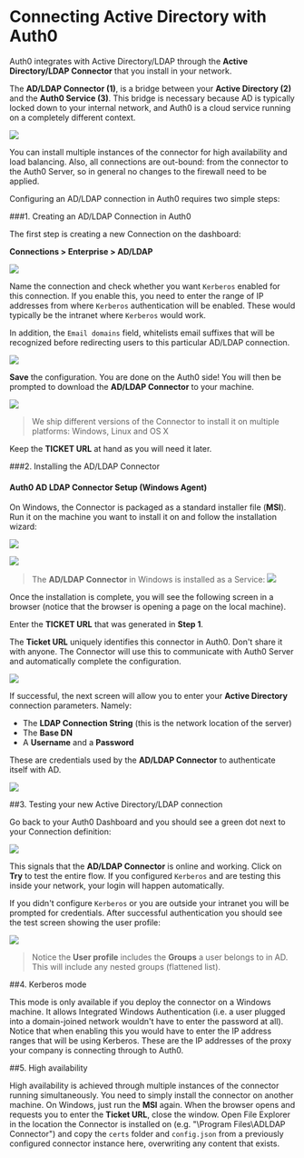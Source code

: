 # Connecting Active Directory with Auth0

Auth0 integrates with Active Directory/LDAP through the __Active Directory/LDAP Connector__ that you install in your network.

The __AD/LDAP Connector (1)__, is a bridge between your __Active Directory (2)__  and the __Auth0 Service (3)__. This bridge is necessary because AD is typically locked down to your internal network, and Auth0 is a cloud service running on a completely different context.

<img src="https://docs.google.com/drawings/d/1X30jQAsatQTibLXgxKgDanbCH1RJ9ZAfoDmHV33jdBY/pub?w=630&amp;h=526">

You can install multiple instances of the connector for high availability and load balancing. Also, all connections are out-bound: from the connector to the Auth0 Server, so in general no changes to the firewall need to be applied.

Configuring an AD/LDAP connection in Auth0 requires two simple steps:

###1. Creating an AD/LDAP Connection in Auth0

The first step is creating a new Connection on the dashboard:

__Connections > Enterprise > AD/LDAP__

![](https://cdn.auth0.com/docs/img/ldap-create.png)

Name the connection and check whether you want `Kerberos` enabled for this connection. If you enable this, you need to enter the range of IP addresses from where `Kerberos` authentication will be enabled. These would typically be the intranet where `Kerberos` would work.

In addition, the `Email domains` field, whitelists email suffixes that will be recognized before redirecting users to this particular AD/LDAP connection.

![](https://cdn.auth0.com/docs/img/ldap-create-2.png)

__Save__ the configuration. You are done on the Auth0 side! You will then be prompted to download the __AD/LDAP Connector__ to your machine.

![](https://cdn.auth0.com/docs/img/ldap-create-3.png)

> We ship different versions of the Connector to install it on multiple platforms: Windows, Linux and OS X

Keep the __TICKET URL__ at hand as you will need it later.

###2. Installing the AD/LDAP Connector

#### Auth0 AD LDAP Connector Setup (Windows Agent)
On Windows, the Connector is packaged as a standard installer file (__MSI__). Run it on the machine you want to install it on and follow the installation wizard:

![](https://s3.amazonaws.com/blog.auth0.com/adldap_01.PNG)

![](https://s3.amazonaws.com/blog.auth0.com/adldap_02.PNG)

> The __AD/LDAP Connector__ in Windows is installed as a Service: ![](https://s3.amazonaws.com/blog.auth0.com/adldap_06.PNG)

Once the installation is complete, you will see the following screen in a browser (notice that the browser is opening a page on the local machine).

Enter the __TICKET URL__ that was generated in __Step 1__.

The __Ticket URL__ uniquely identifies this connector in Auth0. Don't share it with anyone. The Connector will use this to communicate with Auth0 Server and automatically complete the configuration.

![](https://s3.amazonaws.com/blog.auth0.com/adldap_03.PNG)

If successful, the next screen will allow you to enter your __Active Directory__ connection parameters. Namely:

* The __LDAP Connection String__ (this is the network location of the server)
* The __Base DN__
* A __Username__ and a __Password__

These are credentials used by the __AD/LDAP Connector__ to authenticate itself with AD.

![](https://s3.amazonaws.com/blog.auth0.com/adldap_04.PNG)


##3. Testing your new Active Directory/LDAP connection

Go back to your Auth0 Dashboard and you should see a green dot next to your Connection definition:

![](https://s3.amazonaws.com/blog.auth0.com/adldap_07.png)

This signals that the __AD/LDAP Connector__ is online and working. Click on __Try__ to test the entire flow. If you configured `Kerberos` and are testing this inside your network, your login will happen automatically.

If you didn't configure `Kerberos` or you are outside your intranet you will be prompted for credentials. After successful authentication you should see the test screen showing the user profile:

![](https://s3.amazonaws.com/blog.auth0.com/adldap_08.png)

> Notice the __User profile__ includes the __Groups__ a user belongs to in AD. This will include any nested groups (flattened list).

##4. Kerberos mode

This mode is only available if you deploy the connector on a Windows machine. It allows Integrated Windows Authentication (i.e. a user plugged into a domain-joined network wouldn't have to enter the password at all). Notice that when enabling this you would have to enter the IP address ranges that will be using Kerberos. These are the IP addresses of the proxy your company is connecting through to Auth0.

##5. High availability

High availability is achieved through multiple instances of the connector running simultaneously. You need to simply install the connector on another machine. On Windows, just run the __MSI__ again. When the browser opens and requests you to enter the __Ticket URL__, close the window. Open File Explorer in the location the Connector is installed on (e.g. "\Program Files\ADLDAP Connector") and copy the `certs` folder and `config.json` from a previously configured connector instance here, overwriting any content that exists.
